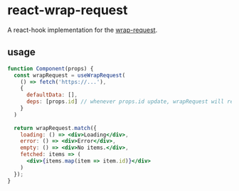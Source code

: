 # react-wrap-request

A react-hook implementation for the [wrap-request](https://github.com/misantronic/wrap-request).

## usage

```jsx
function Component(props) {
  const wrapRequest = useWrapRequest(
    () => fetch('https://...'), 
    { 
      defaultData: [], 
      deps: [props.id] // whenever props.id update, wrapRequest will re-fetch
    }
  )
  
  return wrapRequest.match({
    loading: () => <div>Loading</div>,
    error: () => <div>Error</div>,
    empty: () => <div>No items.</div>,
    fetched: items => (
      <div>{items.map(item => item.id)}</div>
    )
  });
}
```
